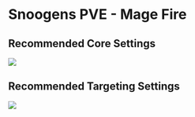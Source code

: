 # Snoogens PVE - Mage Fire
## Recommended Core Settings  
![](https://i.imgur.com/RUbKtIW.png)   

## Recommended Targeting Settings  
![](https://i.imgur.com/ogJ10UJ.png)  